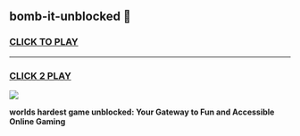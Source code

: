 
## bomb-it-unblocked 👋
<h3>
<a href="https://premium.freeplayer.one?title=bomb-it-unblocked&ref=14F">CLICK TO PLAY</a></h3>
<hr>

<h3>
<a href="https://premium.freeplayer.one?title=bomb-it-unblocked&ref=14F">CLICK 2 PLAY</a>
  
</h3>

<a href="https://premium.freeplayer.one?title=bomb-it-unblocked&ref=12F/"><img src="https://clearcache.store/games.png"></a>


**worlds hardest game unblocked: Your Gateway to Fun and Accessible Online Gaming**
